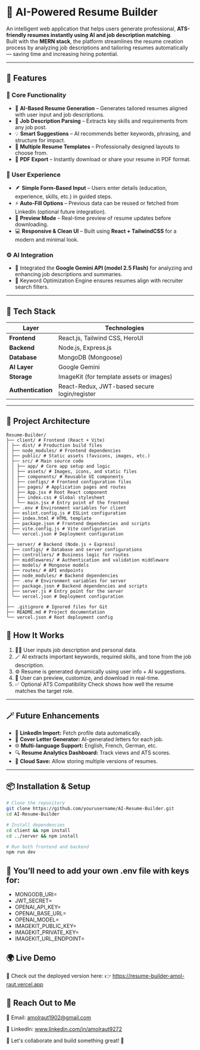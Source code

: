 # 🧠 AI-Powered Resume Builder

An intelligent web application that helps users generate professional, **ATS-friendly resumes instantly using AI and job description matching**.  
Built with the **MERN stack**, the platform streamlines the resume creation process by analyzing job descriptions and tailoring resumes automatically — saving time and increasing hiring potential.

---

## 🚀 Features

### 🎯 Core Functionality
- 🤖 **AI-Based Resume Generation** – Generates tailored resumes aligned with user input and job descriptions.  
- 🧩 **Job Description Parsing** – Extracts key skills and requirements from any job post.  
- 💡 **Smart Suggestions** – AI recommends better keywords, phrasing, and structure for impact.  
- 🧾 **Multiple Resume Templates** – Professionally designed layouts to choose from.  
- 📄 **PDF Export** – Instantly download or share your resume in PDF format.  

### 👤 User Experience
- 🪶 **Simple Form-Based Input** – Users enter details (education, experience, skills, etc.) in guided steps.  
- ⚡ **Auto-Fill Options** – Previous data can be reused or fetched from LinkedIn (optional future integration).  
- 👀 **Preview Mode** – Real-time preview of resume updates before downloading.  
- 💻 **Responsive & Clean UI** – Built using **React + TailwindCSS** for a modern and minimal look.  

### ⚙️ AI Integration
- 🧠 Integrated the **Google Gemini API (model 2.5 Flash)** for analyzing and enhancing job descriptions and summaries.  
- 🎯 Keyword Optimization Engine ensures resumes align with recruiter search filters.  

---

## 🧩 Tech Stack

| Layer | Technologies |
|-------|---------------|
| **Frontend** | React.js, Tailwind CSS, HeroUI |
| **Backend** | Node.js, Express.js |
| **Database** | MongoDB (Mongoose) |
| **AI Layer** | Google Gemini |
| **Storage** | ImageKit (for template assets or images) |
| **Authentication** | React-Redux, JWT-based secure login/register |

---

## 🧱 Project Architecture

```
Resume-Builder/
├── client/ # Frontend (React + Vite)
│ ├── dist/ # Production build files
│ ├── node_modules/ # Frontend dependencies
│ ├── public/ # Static assets (favicons, images, etc.)
│ ├── src/ # Main source code
│ │ ├── app/ # Core app setup and logic
│ │ ├── assets/ # Images, icons, and static files
│ │ ├── components/ # Reusable UI components
│ │ ├── configs/ # Frontend configuration files
│ │ ├── pages/ # Application pages and routes
│ │ ├── App.jsx # Root React component
│ │ ├── index.css # Global stylesheet
│ │ └── main.jsx # Entry point of the frontend
│ ├── .env # Environment variables for client
│ ├── eslint.config.js # ESLint configuration
│ ├── index.html # HTML template
│ ├── package.json # Frontend dependencies and scripts
│ ├── vite.config.js # Vite configuration
│ └── vercel.json # Deployment configuration
│
├── server/ # Backend (Node.js + Express)
│ ├── configs/ # Database and server configurations
│ ├── controllers/ # Business logic for routes
│ ├── middlewares/ # Authentication and validation middleware
│ ├── models/ # Mongoose models
│ ├── routes/ # API endpoints
│ ├── node_modules/ # Backend dependencies
│ ├── .env # Environment variables for server
│ ├── package.json # Backend dependencies and scripts
│ ├── server.js # Entry point for the server
│ └── vercel.json # Deployment configuration
│
├── .gitignore # Ignored files for Git
├── README.md # Project documentation
└── vercel.json # Root deployment config

```
## 🧠 How It Works

1. 🧍‍♂️ User inputs job description and personal data.  
2. 🪄 AI extracts important keywords, required skills, and tone from the job description.  
3. ⚙️ Resume is generated dynamically using user info + AI suggestions.  
4. 👀 User can preview, customize, and download in real-time.  
5. ✅ Optional ATS Compatibility Check shows how well the resume matches the target role.  

---

## 🪄 Future Enhancements

- 📄 **LinkedIn Import:** Fetch profile data automatically.  
- 🧩 **Cover Letter Generator:** AI-generated letters for each job.  
- 🌐 **Multi-language Support:** English, French, German, etc.  
- 🔍 **Resume Analytics Dashboard:** Track views and ATS scores.  
- 💾 **Cloud Save:** Allow storing multiple versions of resumes.  

---

## 📦 Installation & Setup

```bash
# Clone the repository
git clone https://github.com/yourusername/AI-Resume-Builder.git
cd AI-Resume-Builder

# Install dependencies
cd client && npm install
cd ../server && npm install

# Run both frontend and backend
npm run dev

```

## 🧩 You’ll need to add your own .env file with keys for:

- MONGODB_URI=
- JWT_SECRET=
- OPENAI_API_KEY=
- OPENAI_BASE_URL=
- OPENAI_MODEL=
- IMAGEKIT_PUBLIC_KEY=
- IMAGEKIT_PRIVATE_KEY=
- IMAGEKIT_URL_ENDPOINT=

 ## 🌍 Live Demo

🚀 Check out the deployed version here:
👉  https://resume-builder-amol-raut.vercel.app

## 🤝 Reach Out to Me

📧 Email: amolraut1902@gmail.com

🔗 LinkedIn: www.linkedin.com/in/amolraut9272

💬 Let's collaborate and build something great! 🚀

